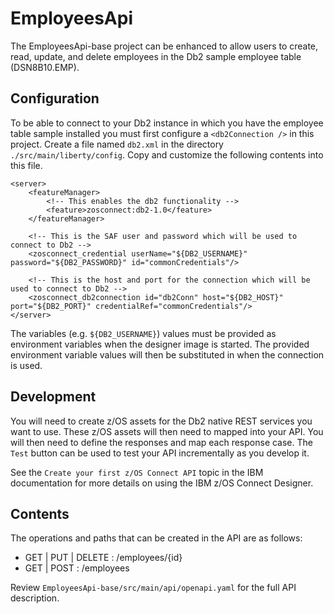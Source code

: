 <!---
 Copyright IBM Corp. 2021
-->
# EmployeesApi
The EmployeesApi-base project can be enhanced to allow users to create, read, update, and delete employees in the Db2 sample employee table (DSN8B10.EMP).

## Configuration
To be able to connect to your Db2 instance in which you have the employee table sample installed you must first configure a `<db2Connection />` in this project. Create a file named `db2.xml` in the directory `./src/main/liberty/config`. Copy and customize the following contents into this file.
```
<server>
    <featureManager>
        <!-- This enables the db2 functionality -->
        <feature>zosconnect:db2-1.0</feature>
    </featureManager>

    <!-- This is the SAF user and password which will be used to connect to Db2 -->
    <zosconnect_credential userName="${DB2_USERNAME}" password="${DB2_PASSWORD}" id="commonCredentials"/>

    <!-- This is the host and port for the connection which will be used to connect to Db2 -->
    <zosconnect_db2connection id="db2Conn" host="${DB2_HOST}" port="${DB2_PORT}" credentialRef="commonCredentials"/> 
</server>
```

The variables (e.g. `${DB2_USERNAME}`) values must be provided as environment variables when the designer image is started. The provided environment variable values will then be substituted in when the connection is used.

## Development
You will need to create z/OS assets for the Db2 native REST services you want to use. These z/OS assets will then need to mapped into your API. You will then need to define the responses and map each response case. The `Test` button can be used to test your API incrementally as you develop it. 

See the `Create your first z/OS Connect API` topic in the IBM documentation for more details on using the IBM z/OS Connect Designer.

## Contents
The operations and paths that can be created in the API are as follows:
- GET | PUT | DELETE : /employees/{id}
- GET | POST : /employees

Review `EmployeesApi-base/src/main/api/openapi.yaml` for the full API description.